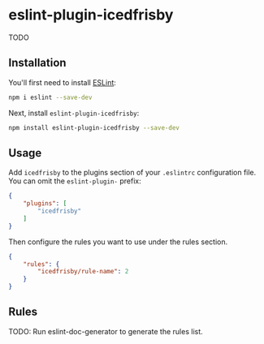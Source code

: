 # eslint-plugin-icedfrisby

TODO

## Installation

You'll first need to install [ESLint](https://eslint.org/):

```sh
npm i eslint --save-dev
```

Next, install `eslint-plugin-icedfrisby`:

```sh
npm install eslint-plugin-icedfrisby --save-dev
```

## Usage

Add `icedfrisby` to the plugins section of your `.eslintrc` configuration file. You can omit the `eslint-plugin-` prefix:

```json
{
    "plugins": [
        "icedfrisby"
    ]
}
```


Then configure the rules you want to use under the rules section.

```json
{
    "rules": {
        "icedfrisby/rule-name": 2
    }
}
```

## Rules

<!-- begin auto-generated rules list -->
TODO: Run eslint-doc-generator to generate the rules list.
<!-- end auto-generated rules list -->


